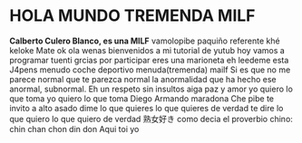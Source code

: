 # HOLA MUNDO TREMENDA MILF
**Calberto Culero Blanco, es una MILF**
vamolopibe
paquiño referente
khé keloke
Mate 
ok
ola wenas bienvenidos a mi tutorial de yutub hoy vamos a programar tuenti grcias por participar
eres una marioneta
eh
leedeme esta
J4pens
menudo coche deportivo
menuda(tremenda) mailf
Si es que no me parece normal que te parezca normal la anormalidad que ha hecho ese anormal, subnormal.
Eh un respeto sin insultos
aiga paz y amor
yo quiero lo que toma yo quiero lo que toma
Diego Armando maradona
Che pibe te invito a alto asado
dime lo que quieres lo que quieres de verdad te dire lo que quiero lo que quiero de verdad
熟女好き
como decia el proverbio chino: chin chan chon din don
Aqui toi yo
